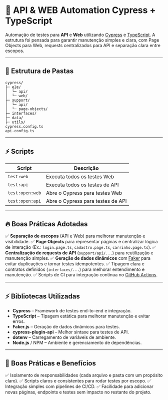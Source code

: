 # 🐍 API & WEB Automation Cypress + TypeScript

Automação de testes para **API** e **Web** utilizando [Cypress](https://www.cypress.io/) e [TypeScript](https://www.typescriptlang.org/).
A estrutura foi pensada para garantir manutenção simples e clara, com Page Objects para Web, requests centralizados para API e separação clara entre escopos.

---

## 📁 Estrutura de Pastas

```
cypress/
├─ e2e/
│  └─ api/
│  └─ web/
├─ support/
│  └─ api/
│  └─ page-objects/
├─ interfaces/
├─ data/
├─ utils/
cypress.config.ts
api.config.ts
```

---

## ⚡️ Scripts

| Script          | Descrição                         |
| --------------- | --------------------------------- |
| `test:web`      | Executa todos os testes Web       |
| `test:api`      | Executa todos os testes de API    |
| `test:open:web` | Abre o Cypress para testes Web    |
| `test:open:api` | Abre o Cypress para testes de API |

---

## 🔥 Boas Práticas Adotadas

✅ **Separação de escopos** (API e Web) para melhorar manutenção e visibilidade.
✅ **Page Objects** para representar páginas e centralizar lógica de interação (Ex.: `login.page.ts`, `cadastro.page.ts`, `carrinho.page.ts`).
✅ **Centralização de requests de API** (`support/api/...`) para reutilização e manutenção simples.
✅ **Geração de dados dinâmicos** com [Faker](https://fakerjs.dev/) para evitar duplicações e tornar testes idempotentes.
✅ Tipagem clara e contratos definidos (`interfaces/...`) para melhorar entendimento e manutenção.
✅ Scripts de CI para integração contínua no [GitHub Actions](https://docs.github.com/actions).

---

## ⚡️ Bibliotecas Utilizadas

* **Cypress** – Framework de testes end-to-end e integração.
* **TypeScript** – Tipagem estática para melhorar manutenção e evitar erros.
* **Faker.js** – Geração de dados dinâmicos para testes.
* **cypress-plugin-api** – Melhor sintaxe para testes de API.
* **dotenv** – Carregamento de variáveis de ambiente.
* **Node.js** / NPM – Ambiente e gerenciamento de dependências.

---

## 🚀 Boas Práticas e Benefícios

✅ Isolamento de responsabilidades (cada arquivo e pasta com um propósito claro).
✅ Scripts claros e consistentes para rodar testes por escopo.
✅ Integração simples com pipelines de CI/CD.
✅ Facilidade para adicionar novas páginas, endpoints e testes sem impacto no restante do projeto.
